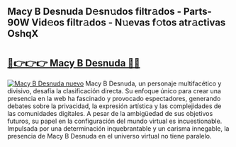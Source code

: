 ## Macy B Desnuda D𝚎sn𝚞dos filtr𝚊dos - Parts-90W Vid𝚎os filtr𝚊dos - N𝚞evas f𝚘tos atr𝚊ctivas OshqX

# <h2><a href="http://mb7rkks.tromn.icu/?c=Macy+B+Desnuda">🔗👉👉👉 Macy B Desnuda 🔗🔗</a></h2>

[![Macy B Desnuda nuevo](https://i.imgur.com/pEAQMta.gif)](http://mb7rkks.tromn.icu/?c=Macy+B+Desnuda)
Macy B Desnuda, un personaje multifacético y divisivo, desafía la clasificación directa. Su enfoque único para crear una presencia en la web ha fascinado y provocado espectadores, generando debates sobre la privacidad, la expresión artística y las complejidades de las comunidades digitales. A pesar de la ambigüedad de sus objetivos futuros, su papel en la configuración del mundo virtual es incuestionable. Impulsada por una determinación inquebrantable y un carisma innegable, la presencia de Macy B Desnuda en el universo virtual no tiene paralelo.
